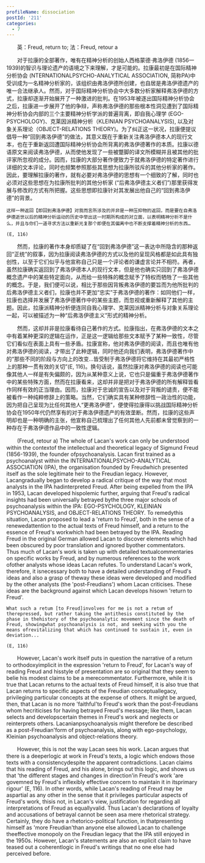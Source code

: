 ```yaml
---
profileName: dissociation
postId: '211'
categories:
  - 7
---
```

‌‌‌‌　　英：Freud, return to; 法：Freud, retour a


‌‌‌‌　　对于拉康的全部著作，唯有在精神分析的创始人西格蒙德·弗洛伊德 (1856一1939)的智识与理论遗产的语境之下来理解，才是可能的。拉康最初是在国际精神分析协会 (NTERNATIONALPSYCHO-ANALYTICAL ASSOCIATION, 简称PA)中受训成为一名精神分析家的，该组织由弗洛伊德所创建，也自居是弗洛伊德遗产的唯一合法继承人。然而，对于国际精神分析协会中大多数分析家解释弗洛伊德的方式，拉康却逐渐开始展开了一种激进的批判。在1953年被逐出国际精神分析协会之后，拉康进一步展开了他的争辩，声称弗洛伊德的那些根本性洞见遭到了国际精神分析协会内部的三个主要精神分析学派的普遍背离，即自我心理学 (EGO-PSYCHOLOGY)、克莱因派精神分析（KLEINIAN PSYCHOANALYSIS), 以及对象关系理论（OBJECT-RELATIONS THEORY)。为了纠正这一状况，拉康便提议倡导一种“回到弗洛伊德”的做法，其意义既在于重新关注弗洛伊德本人的现行文本，也在于重新返回遭国际精神分析协会所背离的弗洛伊德著作的本质。拉康以德语原文来阅读弗洛伊德，从而使他发现了一些被蹩脚的译文所模糊并且被其他的批评家所忽视的成分。因而，拉康的大部分著作便致力于就弗洛伊德的特定著作进行详细的文本评论，同时也频繁参照那些其思想为拉康所驳斥的其他分析家的著作。因此，要理解拉康的著作，就有必要对弗洛伊德的思想有一个细致的了解，同时也必须对这些思想在为拉康所批判的其他分析家 (“后弗洛伊德主义者们”)那里获得发展与修改的方式有所把握。这些思想即拉康针对其发展出他自己的“回到弗洛伊德”的背景。

	这样一种返回【即回到弗洛伊德】对我而言所涉及的并非是一种压抑物的返回，而是要在自弗洛伊德逝世以后的精神分析运动的历史中举出这一时期所构成的对立面，以表明精神分析不是什么，并且与你们一道寻求方法以重新光复那个即便在其偏离中也不断支撑着精神分析的东西…

	(E, 116)

‌‌‌‌　　然而，拉康的著作本身却质疑了在“回到弗洛伊德”这一表达中所隐含的那种返回“正统”的叙事，因为拉康阅读弗洛伊德的方式以及他的呈现风格都是如此具有独创性，以至于它们似乎与他宣称自己只是一个评论者的谦虚言论并不相符。再者，虽然拉康确实返回到了弗洛伊德本人的现行文本，但是他也确实只回到了弗洛伊德概念遗产中的某些特定面向，从而给一些特殊的概念赋予了特权而牺牲了一些其他的概念。于是，我们便可以说，相比于那些因背叛弗洛伊德的要旨而为他所批判的后弗洛伊德主义者们，拉康也并不更加“忠实”于弗洛伊德的著作：如同他们一样，拉康也选择并发展了弗洛伊德著作中的某些主题，而忽视或重新解释了其他的主题。因此，拉康派精神分析便连同自我心理学、克莱因派精神分析与对象关系理论一起，可以被描述为一种“后弗洛伊德主义”形式的精神分析。

‌‌‌‌　　然而，这却并非是拉康看待自己著作的方式。拉康指出，在弗洛伊德的文本之中有着某种更深的逻辑在运作，正是这一逻辑给那些文本赋予了某种一致性，尽管它们看似在表面上具有一些矛盾。拉康宣称，他对弗洛伊德的阅读，而且也唯有他对弗洛伊德的阅读，才带出了此种逻辑，同时他还向我们表明，弗洛伊德著作中的“那些不同的阶段与方向上的改变…皆受制于弗洛伊德将它维持在其最初严格性上的那种一贯有效的关切”(E, 116)。换句话说，虽然拉康对弗洛伊德的阅读也可能像其他人一样是有失偏颇的，因为从某种意义上说，它也只是偏重于弗洛伊德著作中的某些特殊方面，然而在拉康看来，这却并非是把对于弗洛伊德的所有解释皆看作同样有效的正当理由。因而，拉康对于忠诚的宣告以及对于背叛的谴责，便不能被看作一种纯粹修辞上的策略。当然，它们确实具有某种修辞性一政治性的功能，因为把自己呈现为比任何其他人“更弗洛伊德”，便使得拉康得以挑战国际精神分析协会在1950年代仍然享有的对于弗洛伊德遗产的有效垄断。然而，拉康的这些声明却也是一种明确的主张，他宣称自己梳理出了任何其他人先前都未曾觉察到的一种存在于弗洛伊德作品中的一致性逻辑。


‌‌‌‌　　(Freud, retour a) The whole of Lacan's work can only be understood within the contextof the intellectual and theoretical legacy of Sigmund Freud (1856-1939), the founder ofpsychoanalysis. Lacan first trained as a psychoanalyst within the INTERNATIONALPSYCHO-ANALYTICAL ASSOCIATION (IPA), the organisation founded by Freudwhich presented itself as the sole legitimate heir to the Freudian legacy. However, Lacangradually began to develop a radical critique of the way that most analysts in the IPA hadinterpreted Freud. After being expelled from the IPA in 1953, Lacan developed hispolemic further, arguing that Freud's radical insights had been universally betrayed bythe three major schools of psychoanalysis within the IPA: EGO-PSYCHOLOGY, KLEINIAN PSYCHOANALYSIS, and OBJECT-RELATIONS THEORY. To remedythis situation, Lacan proposed to lead a 'return to Freud', both in the sense of a renewedattention to the actual texts of Freud himself, and a return to the essence of Freud's workwhich had been betrayed by the IPA. Reading Freud in the original German allowed Lacan to discover elements which had been obscured by poor translation and ignored byother commentators. Thus much of Lacan's work is taken up with detailed textualcommentaries on specific works by Freud, and by numerous references to the work ofother analysts whose ideas Lacan refutes. To understand Lacan's work, therefore, it isnecessary both to have a detailed understanding of Freud's ideas and also a grasp of theway these ideas were developed and modified by the other analysts (the 'post-Freudians') whom Lacan criticises. These ideas are the background against which Lacan develops hisown 'return to Freud'.

	What such a retum [to Freud]involves for me is not a retum of therepressed, but rather taking the antithesis constituted by the phase in thehistory of the psychoanalytic movement since the death of Freud, showingwhat psychoanalysis is not, and seeking with you the means ofrevitalizing that which has continued to sustain it, even in deviation...

	(E, 116)

‌‌‌‌　　However, Lacan's work itself puts in question the narrative of a return to orthodoxyimplicit in the expression 'return to Freud', for Lacan's way of reading Freud and hisstyle of presentation are so original that they seem to belie his modest claims to be a merecommentator. Furthermore, while it is true that Lacan returns to the actual texts of Freud himself, it is also true that Lacan returns to specific aspects of the Freudian conceptuallegacy, privileging particular concepts at the expense of others. It might be argued, then, that Lacan is no more 'faithful'to Freud's work than the post-Freudians whom hecriticises for having betrayed Freud's message; like them, Lacan selects and developscertain themes in Freud's work and neglects or reinterprets others. Lacanianpsychoanalysis might therefore be described as a post-Freudian'form of psychoanalysis, along with ego-psychology, Kleinian psychoanalysis and object-relations theory.

‌‌‌‌　　However, this is not the way Lacan sees his work. Lacan argues that there is a deeperlogic at work in Freud's texts, a logic which endows those texts with a consistencydespite the apparent contradictions. Lacan claims that his reading of Freud, and his alone, brings out this logic, and shows us that 'the different stages and changes in direction'in Freud's work 'are govemned by Freud's inflexibly effective concern to maintain it in itsprimary rigour' (E, 116). In other words, while Lacan's reading of Freud may be aspartial as any other in the sense that it privileges particular aspects of Freud's work, thisis not, in Lacan's view, justification for regarding all interpretations of Freud as equallyvalid. Thus Lacan's declarations of loyalty and accusations of betrayal cannot be seen asa mere rhetorical strategy. Certainly, they do have a rhetorico-political function, in thatpresenting himself as 'more Freudian'than anyone else allowed Lacan to challenge theeffective monopoly on the Freudian legacy that the IPA still enjoyed in the 1950s. However, Lacan's statements are also an explicit claim to have teased out a coherentlogic in Freud's writings that no one else had perceived before.

